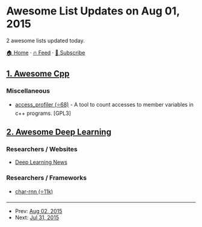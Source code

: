 # Awesome List Updates on Aug 01, 2015

2 awesome lists updated today.

[🏠 Home](/README.md) · [🔥 Feed](https://test.trackawesomelist.com/feed.xml) · [📮 Subscribe](https://trackawesomelist.us17.list-manage.com/subscribe?u=d2f0117aa829c83a63ec63c2f&id=36a103854c)



## [1. Awesome Cpp](/content/fffaraz/awesome-cpp/README.md)

### Miscellaneous

*   [access\_profiler (⭐68)](https://github.com/arvidn/access_profiler) - A tool to count accesses to member variables in c++ programs. \[GPL3]

## [2. Awesome Deep Learning](/content/ChristosChristofidis/awesome-deep-learning/README.md)

### Researchers / Websites

*   [Deep Learning News](http://news.startup.ml/)

### Researchers / Frameworks

*   [char-rnn (⭐11k)](https://github.com/karpathy/char-rnn)

---

- Prev: [Aug 02, 2015](/content/2015/08/02/README.md)
- Next: [Jul 31, 2015](/content/2015/07/31/README.md)
